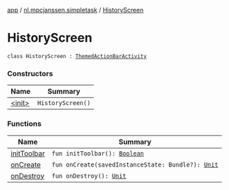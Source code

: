[app](../../index.md) / [nl.mpcjanssen.simpletask](../index.md) / [HistoryScreen](.)

# HistoryScreen

`class HistoryScreen : `[`ThemedActionBarActivity`](../-themed-action-bar-activity/index.md)

### Constructors

| Name | Summary |
|---|---|
| [&lt;init&gt;](-init-.md) | `HistoryScreen()` |

### Functions

| Name | Summary |
|---|---|
| [initToolbar](init-toolbar.md) | `fun initToolbar(): `[`Boolean`](https://kotlinlang.org/api/latest/jvm/stdlib/kotlin/-boolean/index.html) |
| [onCreate](on-create.md) | `fun onCreate(savedInstanceState: Bundle?): `[`Unit`](https://kotlinlang.org/api/latest/jvm/stdlib/kotlin/-unit/index.html) |
| [onDestroy](on-destroy.md) | `fun onDestroy(): `[`Unit`](https://kotlinlang.org/api/latest/jvm/stdlib/kotlin/-unit/index.html) |

